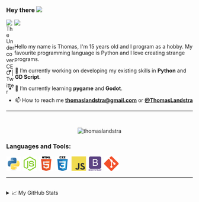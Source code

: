### Hey there <img src="https://media.giphy.com/media/hvRJCLFzcasrR4ia7z/giphy.gif" width="25px"/>
<a href="https://twitter.com/ThomasTheCEO"/>
  <img align="left" alt="The Undercover CEO | Twitter" width="22px" src="https://raw.githubusercontent.com/peterthehan/peterthehan/master/assets/twitter.svg"/>
</a>

![](https://visitor-badge.glitch.me/badge?page_id=theundercoverceo.theundercoverceo)

<br/>

Hello my name is Thomas, I'm 15 years old and I program as a hobby. My favourite programming language is Python and I love creating strange programs.

- 🔭 I’m currently working on developing my existing skills in **Python** and **GD Script**.

- 🌱 I’m currently learning **pygame** and **Godot**.

- 📫 How to reach me **thomaslandstra@gmail.com** or [**@ThomasLandstra**](https://twitter.com/thomaslandstra)

---

<br/>


<p align="center"><img src="https://github-profile-trophy-ten.vercel.app/?username=thomaslandstra&theme=onedark" alt="thomaslandstra" /></p>

<h3 align="left">Languages and Tools:</h3>
<a href="https://www.python.org" target="_blank"><img src="https://raw.githubusercontent.com/devicons/devicon/master/icons/python/python-original.svg" alt="python" width="40" height="40" /></a>
<a href="https://nodejs.org/en/" target="_blank"><img src="https://raw.githubusercontent.com/devicons/devicon/master/icons/nodejs/nodejs-plain.svg" alt="node.js" width="40" height="40" /></a>
<a href="https://www.w3.org/html/" target="_blank"><img src="https://raw.githubusercontent.com/devicons/devicon/master/icons/html5/html5-original-wordmark.svg" alt="html5" width="40" height="40" /></a>
<a href="https://www.w3schools.com/css/" target="_blank"><img src="https://raw.githubusercontent.com/devicons/devicon/master/icons/css3/css3-original-wordmark.svg" alt="css3" width="40" height="40" /></a>
<a href="https://developer.mozilla.org/en-US/docs/Web/JavaScript" target="_blank"><img src="https://raw.githubusercontent.com/devicons/devicon/master/icons/javascript/javascript-original.svg" alt="javascript" width="40" height="40" /></a>
<a href="https://getbootstrap.com" target="_blank"><img src="https://raw.githubusercontent.com/devicons/devicon/master/icons/bootstrap/bootstrap-plain-wordmark.svg" alt="bootstrap" width="40" height="40" /></a>
<a href="https://git-scm.com/" target="_blank"><img src="https://raw.githubusercontent.com/devicons/devicon/master/icons/git/git-original.svg" alt="javascript" width="40" height="40" /></a>
<br/>

---

<br>

<details>
  <summary>📈 My GitHub Stats</summary>
  
  <br>
  
  <p align="center"> <img src="https://github-readme-stats-nine-bay.vercel.app/api?username=ThomasLandstra&show_icons=true&theme=great-gatsby" alt="thomaslandstra"/> <img src="https://undercover-readme-streak-stats.herokuapp.com/?user=thomaslandstra&theme=great-gatsby" alt="thomaslandstra"/></p>
  <p align="center"> <img src="https://github.com/thomaslandstra/thomaslandstra/blob/main/github-metrics.svg" alt="metrics"/>
</details>
                                                                                                                           
